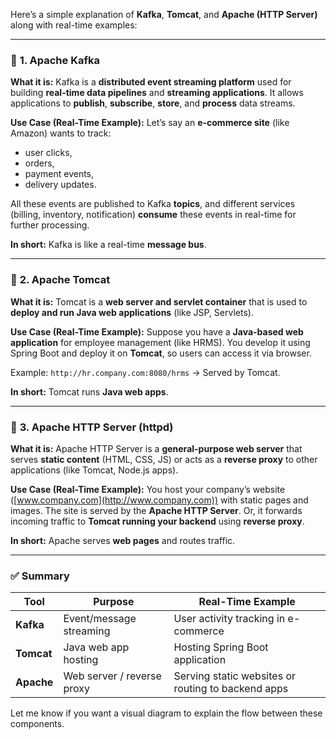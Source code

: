 Here’s a simple explanation of **Kafka**, **Tomcat**, and **Apache (HTTP Server)** along with real-time examples:

---

### 🔸 **1. Apache Kafka**

**What it is:**
Kafka is a **distributed event streaming platform** used for building **real-time data pipelines** and **streaming applications**. It allows applications to **publish**, **subscribe**, **store**, and **process** data streams.

**Use Case (Real-Time Example):**
Let’s say an **e-commerce site** (like Amazon) wants to track:

* user clicks,
* orders,
* payment events,
* delivery updates.

All these events are published to Kafka **topics**, and different services (billing, inventory, notification) **consume** these events in real-time for further processing.

**In short:** Kafka is like a real-time **message bus**.

---

### 🔸 **2. Apache Tomcat**

**What it is:**
Tomcat is a **web server and servlet container** that is used to **deploy and run Java web applications** (like JSP, Servlets).

**Use Case (Real-Time Example):**
Suppose you have a **Java-based web application** for employee management (like HRMS). You develop it using Spring Boot and deploy it on **Tomcat**, so users can access it via browser.

Example:
`http://hr.company.com:8080/hrms` → Served by Tomcat.

**In short:** Tomcat runs **Java web apps**.

---

### 🔸 **3. Apache HTTP Server (httpd)**

**What it is:**
Apache HTTP Server is a **general-purpose web server** that serves **static content** (HTML, CSS, JS) or acts as a **reverse proxy** to other applications (like Tomcat, Node.js apps).

**Use Case (Real-Time Example):**
You host your company’s website ([www.company.com](http://www.company.com)) with static pages and images. The site is served by the **Apache HTTP Server**.
Or, it forwards incoming traffic to **Tomcat running your backend** using **reverse proxy**.

**In short:** Apache serves **web pages** and routes traffic.

---

### ✅ Summary

| Tool       | Purpose                    | Real-Time Example                                  |
| ---------- | -------------------------- | -------------------------------------------------- |
| **Kafka**  | Event/message streaming    | User activity tracking in e-commerce               |
| **Tomcat** | Java web app hosting       | Hosting Spring Boot application                    |
| **Apache** | Web server / reverse proxy | Serving static websites or routing to backend apps |

Let me know if you want a visual diagram to explain the flow between these components.

